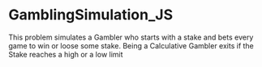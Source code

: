 # GamblingSimulation_JS
This problem simulates a Gambler who starts with a stake and
bets every game to win or loose some stake. Being a Calculative
Gambler exits if the Stake reaches a high or a low limit
